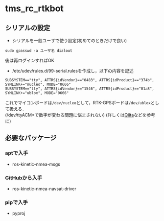 # tms_rc_rtkbot

## シリアルの設定

- シリアルを一般ユーザで使う設定(初めてのときだけで良い)
```
sudo gpasswd -a ユーザ名 dialout
```
後は再ログインすればOK

- /etc/udev/rules.d/99-serial.rulesを作成し，以下の内容を記述
~~~
SUBSYSTEM=="tty", ATTRS{idVendor}=="0483", ATTRS{idProduct}=="374b", SYMLINK+="nucleo", MODE="0666"
SUBSYSTEM=="tty", ATTRS{idVendor}=="1546", ATTRS{idProduct}=="01a8", SYMLINK+="ublox", MODE="0666"
~~~

これでマイコンボードは`/dev/nucleo`として，RTK-GPSボードは`/dev/ublox`として扱える．  
(/dev/ttyACM*で数字が変わる問題に悩まされない)
(詳しくは[Qiita](https://qiita.com/caad1229/items/309be550441515e185c0)などを参考に)

## 必要なパッケージ
### aptで入手
- ros-kinetic-nmea-msgs
### GitHubから入手
- ros-kinetic-nmea-navsat-driver
### pipで入手
- pyproj